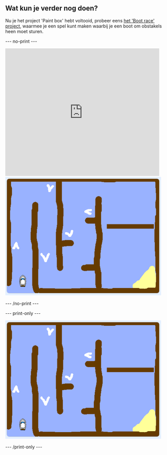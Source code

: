 ## Wat kun je verder nog doen?

Nu je het project 'Paint box' hebt voltooid, probeer eens [het 'Boot race' project](https://projects.raspberrypi.org/en/projects/boat-race?utm_source=pathway&utm_medium=whatnext&utm_campaign=projects), waarmee je een spel kunt maken waarbij je een boot om obstakels heen moet sturen.

\--- no-print \---

<div class="scratch-preview">
  <iframe allowtransparency="true" width="485" height="402" src="https://scratch.mit.edu/projects/embed/276662533/?autostart=false" frameborder="0" scrolling="no"></iframe>
  <img src="images/boat_race_demo.png">
</div>

\--- /no-print \---

\--- print-only \---

![boot race demo](images/boat_race_demo.png)

\--- /print-only \---
